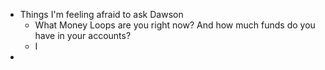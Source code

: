 - Things I'm feeling afraid to ask Dawson
	- What Money Loops are you right now? And how much funds do you have in your accounts?
	- I
-